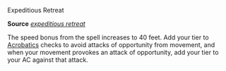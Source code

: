 Expeditious Retreat

**Source** [_expeditious retreat_](spells/expeditiousRetreat#_expeditious-retreat)

The speed bonus from the spell increases to 40 feet. Add your tier to [Acrobatics](skills/acrobatics#_acrobatics) checks to avoid attacks of opportunity from movement, and when your movement provokes an attack of opportunity, add your tier to your AC against that attack.

